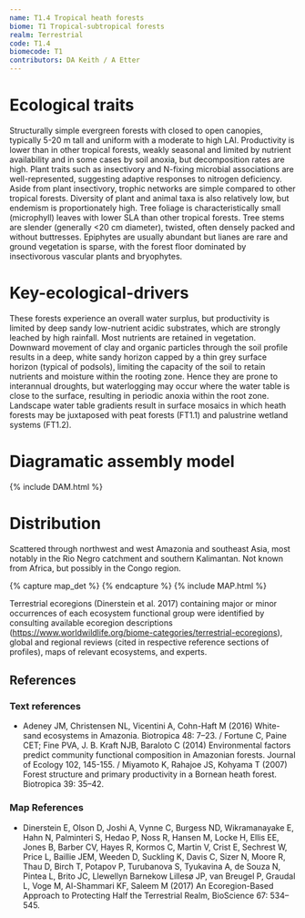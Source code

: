 ```yaml
---
name: T1.4 Tropical heath forests
biome: T1 Tropical-subtropical forests
realm: Terrestrial
code: T1.4
biomecode: T1
contributors: DA Keith / A Etter
---
```


# Ecological traits

Structurally simple evergreen forests with closed to open canopies, typically 5-20 m tall and uniform with a moderate to high LAI. Productivity is lower than in other tropical forests, weakly seasonal and limited by nutrient availability and in some cases by soil anoxia, but decomposition rates are high. Plant traits such as insectivory and N-fixing microbial associations are well-represented, suggesting adaptive responses to nitrogen deficiency. Aside from plant insectivory, trophic networks are simple compared to other tropical forests. Diversity of plant and animal taxa is also relatively low, but endemism is proportionately high. Tree foliage is characteristically small (microphyll) leaves with lower SLA than other tropical forests. Tree stems are slender (generally <20 cm diameter), twisted, often densely packed and without buttresses. Epiphytes are usually abundant but lianes are rare and ground vegetation is sparse, with the forest floor dominated by insectivorous vascular plants and bryophytes.

# Key-ecological-drivers

These forests experience an overall water surplus, but productivity is limited by deep sandy low-nutrient acidic substrates, which are strongly leached by high rainfall. Most nutrients are retained in vegetation. Downward movement of clay and organic particles through the soil profile results in a deep, white sandy horizon capped by a thin grey surface horizon (typical of podsols), limiting the capacity of the soil to retain nutrients and moisture within the rooting zone. Hence they are prone to interannual droughts, but waterlogging may occur where the water table is close to the surface, resulting in periodic anoxia within the root zone.  Landscape water table gradients result in surface mosaics in which heath forests may be juxtaposed with peat forests (FT1.1) and palustrine wetland systems (FT1.2).

# Diagramatic assembly model

{% include DAM.html %}

# Distribution

Scattered through northwest and west Amazonia and southeast Asia, most notably in the Rio Negro catchment and southern Kalimantan. Not known from Africa, but possibly in the Congo region.

{% capture map_det %}  {% endcapture %}
{% include MAP.html %}

Terrestrial ecoregions (Dinerstein et al. 2017) containing major or minor occurrences of each ecosystem functional group were identified by consulting available ecoregion descriptions (https://www.worldwildlife.org/biome-categories/terrestrial-ecoregions), global and regional reviews (cited in respective reference sections of profiles), maps of relevant ecosystems, and experts.

## References

### Text references

* Adeney JM, Christensen NL, Vicentini A, Cohn-Haft M (2016) White-sand ecosystems in Amazonia. Biotropica 48: 7–23. / Fortune C, Paine CET; Fine PVA, J. B. Kraft NJB, Baraloto C (2014) Environmental factors predict community functional composition in Amazonian forests. Journal of Ecology 102, 145-155.  / Miyamoto K, Rahajoe JS, Kohyama T (2007) Forest structure and primary productivity in a Bornean heath forest. Biotropica 39: 35–42.

### Map References

* Dinerstein E, Olson D, Joshi A, Vynne C, Burgess ND, Wikramanayake E, Hahn N, Palminteri S, Hedao P, Noss R, Hansen M, Locke H, Ellis EE, Jones B, Barber CV, Hayes R, Kormos C, Martin V, Crist E, Sechrest W, Price L, Baillie JEM, Weeden D, Suckling K, Davis C, Sizer N, Moore R, Thau D, Birch T, Potapov P, Turubanova S, Tyukavina A, de Souza N, Pintea L, Brito JC, Llewellyn Barnekow Lillesø JP, van Breugel P, Graudal L, Voge M, Al-Shammari KF, Saleem M (2017) An Ecoregion-Based Approach to Protecting Half the Terrestrial Realm, BioScience 67: 534–545.
